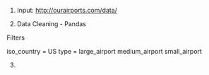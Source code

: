 1. Input: http://ourairports.com/data/


2. Data Cleaning - Pandas

Filters

iso_country =  US
type =
large_airport
medium_airport
small_airport


3.
